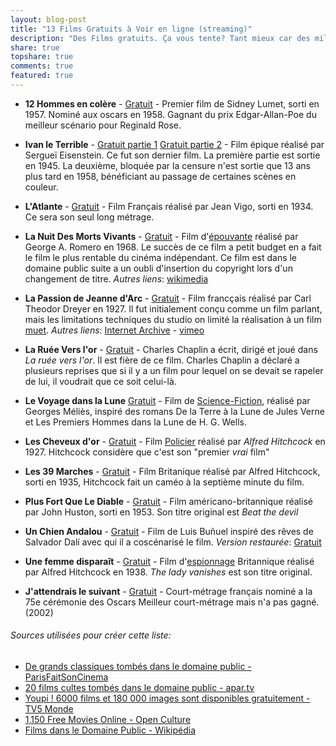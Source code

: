 ```yaml
---
layout: blog-post
title: "13 Films Gratuits à Voir en ligne (streaming)"
description: "Des Films gratuits. Ça vous tente? Tant mieux car des millers de films sont tombés dans le domaine public et n'attendent plus que vous"
share: true
topshare: true
comments: true
featured: true
---
```


- **12 Hommes en colère** - [Gratuit](https://archive.org/details/TWELVE-ANGRY-MEN) - Premier film de Sidney Lumet, sorti en 1957. Nominé aux oscars en 1958. Gagnant du prix Edgar-Allan-Poe du meilleur scénario pour Reginald Rose.

- **Ivan le Terrible** - [Gratuit partie 1](https://www.youtube.com/watch?v=kyGVNXC9yzo) [Gratuit partie 2](https://www.youtube.com/watch?v=XEfDe4fvfFA) - Film épique réalisé par Sergueï Eisenstein. Ce fut son dernier film. La première partie est sortie en 1945. La deuxième, bloquée par la censure n'est sortie que 13 ans plus tard en 1958, bénéficiant au passage de certaines scènes en couleur.

- **L'Atlante** - [Gratuit](https://archive.org/details/JeanVigoLAtalante19342) - Film Français réalisé par Jean Vigo, sorti en 1934. Ce sera son seul long métrage.

- **La Nuit Des Morts Vivants** - [Gratuit](https://archive.org/details/night_of_the_living_dead_dvd) - Film d'[épouvante](http://cinetimes.org/categorie/films/#epouvante_horreur) réalisé par George A. Romero en 1968. Le succès de ce film a petit budget en a fait le film le plus rentable du cinéma indépendant. Ce film est dans le domaine public suite a un oubli d'insertion du copyright lors d'un changement de titre.
*Autres liens*: [wikimedia](https://upload.wikimedia.org/wikipedia/commons/2/24/Night_of_the_Living_Dead_%281968%29.webm)

- **La Passion de Jeanne d'Arc** - [Gratuit](https://archive.org/details/DreyersThePassionOfJoanOfArc) - Film francçais réalisé par Carl Theodor Dreyer en 1927. Il fut initialement conçu comme un film parlant, mais les limitations techniques du studio on limité la réalisation à un film [muet](http://cinetimes.org/categorie/films/#muet).
*Autres liens*: [Internet Archive](https://archive.org/details/DreyersThePassionOfJoanOfArc) - [vimeo](https://vimeo.com/169369684)

- **La Ruée Vers l'or** - [Gratuit](https://www.youtube.com/watch?v=nt-_DXC-aik) - Charles Chaplin a écrit, dirigé et joué dans *La ruée vers l'or*. Il est fière de ce film. Charles Chaplin a déclaré a plusieurs reprises que si il y a un film pour lequel on se devait se rapeler de lui, il voudrait que ce soit celui-là.

- **Le Voyage dans la Lune** [Gratuit](http://cinetimes.org/le-voyage-dans-la-lune/) - Film de [Science-Fiction](http://cinetimes.org/categorie/films/#science_fiction), réalisé par Georges Méliès, inspiré des romans De la Terre à la Lune de Jules Verne et Les Premiers Hommes dans la Lune de H. G. Wells. 

- **Les Cheveux d'or** - [Gratuit](https://www.youtube.com/watch?v=xW8-t8V03BA) - Film [Policier](http://cinetimes.org/categorie/films/#policier) réalisé par *Alfred Hitchcock* en 1927. Hitchcock considère que c'est son "premier *vrai* film"

- **Les 39 Marches** - [Gratuit](http://cinetimes.org/les-39-marches/) - Film Britanique réalisé par Alfred Hitchcock, sorti en 1935, Hitchcock fait un caméo à la septième minute du film. 

- **Plus Fort Que Le Diable** - [Gratuit](https://archive.org/details/BeatTheDevilplusFortQueLeDiable-Vost-fr) - Film américano-britannique réalisé par John Huston, sorti en 1953. Son titre original est *Beat the devil*

- **Un Chien Andalou** - [Gratuit](https://archive.org/details/LuisBunuelUnChienAndalou1928YouTube) - Film de Luis Buñuel inspiré des rêves de Salvador Dalí avec qui il a coscénarisé le film.
*Version restaurée*: [Gratuit](https://vimeo.com/18540575)

- **Une femme disparaît** - [Gratuit](http://cinetimes.org/une-femme-disparait/) -  Film d'[espionnage](http://cinetimes.org/categorie/films/#espionnage) Britannique réalisé par Alfred Hitchcock en 1938. *The lady vanishes* est son titre original.

- **J'attendrais le suivant** - [Gratuit](https://www.youtube.com/watch?v=VqwgeZooUmQ) - Court-métrage français nominé a la 75e cérémonie des Oscars Meilleur court-métrage mais n'a pas gagné. (2002)

###### Sources utilisées pour créer cette liste:
- [De grands classiques tombés dans le domaine public - ParisFaitSonCinema](http://www.parisfaitsoncinema.com/autour-du-cinema/culture/classiques-domaine-public.html)
- [20 films cultes tombés dans le domaine public - apar.tv](http://www.apar.tv/cinema/20-films-cultes-tombes-dans-le-domaine-public-a-decouvrir-en-integralite-ici/)
- [Youpi ! 6000 films et 180 000 images sont disponibles gratuitement - TV5 Monde](http://information.tv5monde.com/info/web-6000-films-et-180-000-images-disponibles-gratuitement-84641)
- [1,150 Free Movies Online - Open Culture](http://www.openculture.com/freemoviesonline)
- [Films dans le Domaine Public - Wikipédia](https://fr.wikipedia.org/wiki/Cat%C3%A9gorie:Film_dans_le_domaine_public)